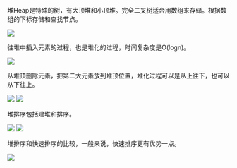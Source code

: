 堆Heap是特殊的树，有大顶堆和小顶堆。完全二叉树适合用数组来存储。根据数组的下标存储和查找节点。

![](./imgs/dui1.jpg)

往堆中插入元素的过程，也是堆化的过程，时间复杂度是O(logn)。

![](./imgs/dui2.jpg)

从堆顶删除元素，把第二大元素放到堆顶位置，堆化过程可以是从上往下，也可以从下往上。

![](./imgs/dui3.jpg)
![](./imgs/dui4.jpg)

堆排序包括建堆和排序。

![](./imgs/dui5.jpg)
![](./imgs/dui6.jpg)

堆排序和快速排序的比较，一般来说，快速排序更有优势一点。

![](./imgs/dui7.jpg)

